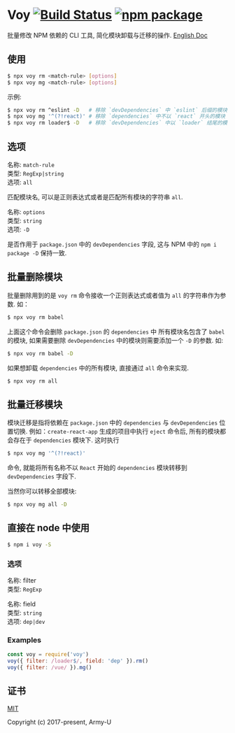 # Voy [![Build Status](https://img.shields.io/travis/Army-U/voy.svg?style=flat-square)](https://travis-ci.org/Army-U/voy) [![npm package](https://img.shields.io/npm/v/voy.svg?style=flat-square)](https://www.npmjs.com/package/voy)

批量修改 NPM 依赖的 CLI 工具, 简化模块卸载与迁移的操作. [English Doc](README.md)

## 使用

``` bash
$ npx voy rm <match-rule> [options]
$ npx voy mg <match-rule> [options]
```

示例:

``` bash
$ npx voy rm ^eslint -D   # 移除 `devDependencies` 中 `eslint` 后缀的模块
$ npx voy mg '^(?!react)' # 移除 `dependencies` 中不以 `react` 开头的模块
$ npx voy rm loader$ -D   # 移除 `devDependencies` 中以 `loader` 结尾的模块
```

## 选项

名称: `match-rule`<br>
类型: `RegExp|string`<br>
选项: `all`

匹配模块名, 可以是正则表达式或者是匹配所有模块的字符串 `all`.

名称: `options`<br>
类型: `string`<br>
选项: `-D`

是否作用于 `package.json` 中的 `devDependencies` 字段, 这与 NPM 中的 `npm i package -D` 保持一致.

## 批量删除模块

批量删除用到的是 `voy rm` 命令接收一个正则表达式或者值为 `all` 的字符串作为参数. 如：

```bash
$ npx voy rm babel
```

上面这个命令会删除 `package.json` 的 `dependencies` 中 所有模块名包含了 `babel` 的模块, 如果需要删除 `devDependencies` 中的模块则需要添加一个 `-D` 的参数. 如:

```bash
$ npx voy rm babel -D
```

如果想卸载 `dependencies` 中的所有模块, 直接通过 `all` 命令来实现.

```bash
$ npx voy rm all
```

## 批量迁移模块

模块迁移是指将依赖在 `package.json` 中的 `dependencies` 与 `devDependencies` 位置切换. 例如：`create-react-app` 生成的项目中执行 `eject` 命令后, 所有的模块都会存在于 `dependencies` 模块下. 这时执行

```bash
$ npx voy mg '^(?!react)'
```

命令, 就能将所有名称不以 `React` 开始的 `dependencies` 模块转移到 `devDependencies` 字段下.

当然你可以转移全部模块:

```bash
$ npx voy mg all -D
```

## 直接在 node 中使用

```bash
$ npm i voy -S
```
### 选项

名称: filter<br>
类型: `RegExp`

名称: field<br>
类型: `string`<br>
选项: `dep|dev`

### Examples

```js
const voy = require('voy')
voy({ filter: /loader$/, field: 'dep' }).rm()
voy({ filter: /vue/ }).mg()
```

## 证书

[MIT](https://opensource.org/licenses/MIT)

Copyright (c) 2017-present, Army-U
